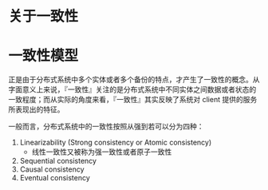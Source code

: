 # 关于一致性

# 一致性模型
正是由于分布式系统中多个实体或者多个备份的特点，才产生了一致性的概念。从字面意义上来说，『一致性』关注的是分布式系统中不同实体之间数据或者状态的一致程度；而从实际的角度来看，『一致性』其实反映了系统对 client 提供的服务所表现出的特征。

一般而言，分布式系统中的一致性按照从强到若可以分为四种：
1. Linearizability (Strong consistency or Atomic consistency)
   - 线性一致性又被称为强一致性或者原子一致性
2. Sequential consistency
3. Causal consistency
4. Eventual consistency

